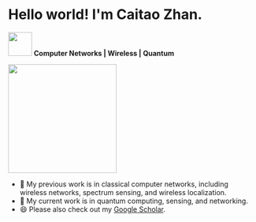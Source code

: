 # Hello world! I'm Caitao Zhan.

<img src="https://media.giphy.com/media/WUlplcMpOCEmTGBtBW/giphy.gif" width="48"> **Computer Networks | Wireless | Quantum**



<a href="https://github.com/caitaozhan">
<!--   <img height="180em" src="https://github-readme-stats.vercel.app/api?username=caitaozhan&show_icons=true&include_all_commits=true&custom_title=My%20GitHub%20Stats" /> -->
  <img height="220" src="https://github-readme-stats.vercel.app/api/top-langs/?username=caitaozhan&layout=compact&langs_count=6&hide=jupyter%20notebook" />
</a>


- 🔭 My previous work is in classical computer networks, including wireless networks, spectrum sensing, and wireless localization.
- 🌱 My current work is in quantum computing, sensing, and networking.
- 😄 Please also check out my [Google Scholar](https://scholar.google.com/citations?hl=en&user=fNBFRWEAAAAJ).




<!--
- 🌱 I’m currently learning 
- 👯 I’m looking to collaborate on ...
- 🤔 I’m looking for help with ...
- 💬 Ask me about ...
- 📫 How to reach me: ...
- ⚡ Please checkout my [YouTube channel](https://www.youtube.com/c/ZhanCaitao).
-->
